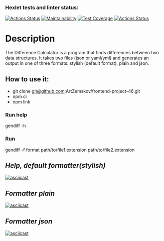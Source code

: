 ### Hexlet tests and linter status:
[![Actions Status](https://github.com/ArtZemskov/frontend-project-46/workflows/hexlet-check/badge.svg)](https://github.com/ArtZemskov/frontend-project-46/actions)
[![Maintainability](https://api.codeclimate.com/v1/badges/14cce2986699219751d3/maintainability)](https://codeclimate.com/github/ArtZemskov/frontend-project-46/maintainability)
[![Test Coverage](https://api.codeclimate.com/v1/badges/14cce2986699219751d3/test_coverage)](https://codeclimate.com/github/ArtZemskov/frontend-project-46/test_coverage)
[![Actions Status](https://github.com/ArtZemskov/frontend-project-46/actions/workflows/test&lint.yml/badge.svg)](https://github.com/ArtZemskov/frontend-project-46/actions)

# Description

The Difference Calculator is a program that finds differences between two data structures. It takes two files (json or yaml/yml) and generates an output in one of three formats: stylish (default format), plain and json.

## How to use it:

+ git clone git@github.com:ArtZemskov/frontend-project-46.git
+ npm ci
+ npm link

### Run help
gendiff -h

### Run
gendiff -f format path/to/file1.extension path/to/file2.extension

## *Help, default formatter(stylish)*

[![asciicast](https://asciinema.org/a/Hxt8Oph0mJPd4ZIiA3ahB2Cpq.svg)](https://asciinema.org/a/Hxt8Oph0mJPd4ZIiA3ahB2Cpq)

## *Formatter plain*

[![asciicast](https://asciinema.org/a/UW0f872NvPcCXAxlkkKtghRpP.svg)](https://asciinema.org/a/UW0f872NvPcCXAxlkkKtghRpP)

## *Formatter json*

[![asciicast](https://asciinema.org/a/Wn3iBB3xGegCECz4HxYVGKG2b.svg)](https://asciinema.org/a/Wn3iBB3xGegCECz4HxYVGKG2b)